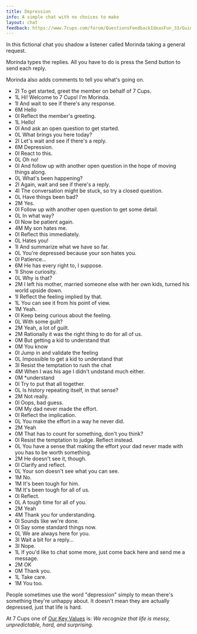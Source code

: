 ```yaml
---
title: Depression
info: A simple chat with no choices to make
layout: chat
feedback: https://www.7cups.com/forum/QuestionsFeedbackIdeasFun_33/GuidesandTechnicalSupport_1059/Asimulatedchat_75483/
---
```

In this fictional chat you shadow a listener called Morinda taking a general request.

Morinda types the replies. All you have to do is press the Send button to send each reply.

Morinda also adds comments to tell you what's going on.

- 2I To get started, greet the member on behalf of 7 Cups.
- 1L Hi! Welcome to 7 Cups! I'm Morinda.
- 1I And wait to see if there's any response.
- 6M Hello
- 0I Reflect the member's greeting.
- 1L Hello!
- 0I And ask an open question to get started.
- 0L What brings you here today?
- 2I Let's wait and see if there's a reply.
- 6M Depression.
- 0I React to this.
- 0L Oh no!
- 0I And follow up with another open question in the hope of moving things along.
- 0L What's been happening?
- 2I Again, wait and see if there's a reply.
- 4I The conversation might be stuck, so try a closed question.
- 0L Have things been bad?
- 2M Yes.
- 0I Follow up with another open question to get some detail.
- 0L In what way?
- 0I Now be patient again.
- 4M My son hates me.
- 0I Reflect this immediately.
- 0L Hates you!
- 1I And summarize what we have so far.
- 0L You're depressed because your son hates you.
- 0I Patience...
- 6M He has every right to, I suppose.
- 1I Show curiosity.
- 0L Why is that?
- 2M I left his mother, married someone else with her own kids, turned his world upside down.
- 1I Reflect the feeling implied by that.
- 1L You can see it from his point of view.
- 1M Yeah.
- 0I Keep being curious about the feeling.
- 0L With some guilt?
- 2M Yeah, a lot of guilt.
- 2M Rationally it was the right thing to do for all of us.
- 0M But getting a kid to understand that
- 0M You know
- 0I Jump in and validate the feeling
- 0L Impossible to get a kid to understand that
- 3I Resist the temptation to rush the chat
- 4M When I was his age I didn't undstand much either.
- 0M \*understand
- 0I Try to put that all together.
- 0L Is history repeating itself, in that sense?
- 2M Not really.
- 0I Oops, bad guess.
- 0M My dad never made the effort.
- 0I Reflect the implication.
- 0L You make the effort in a way he never did.
- 2M Yeah
- 0M That has to count for something, don't you think?
- 0I Resist the temptation to judge. Reflect instead.
- 0L You have a sense that making the effort your dad never made with you has to be worth something.
- 2M He doesn't see it, though.
- 0I Clarify and reflect.
- 0L Your son doesn't see what you can see.
- 1M No.
- 1M It's been tough for him.
- 1M It's been tough for all of us.
- 0I Reflect.
- 0L A tough time for all of you.
- 2M Yeah
- 4M Thank you for understanding.
- 0I Sounds like we're done.
- 0I Say some standard things now.
- 0L We are always here for you.
- 3I Wait a bit for a reply...
- 3I Nope.
- 1L If you'd like to chat some more, just come back here and send me a message.
- 2M OK
- 0M Thank you.
- 1L Take care.
- 1M You too.

People sometimes use the word "depression" simply to mean there's something they're unhappy about. It doesn't mean they are actually depressed, just that life is hard.

At 7 Cups one of [Our Key Values](https://www.7cups.com/about/values.php) is: *We recognize that life is messy, unpredictable, hard, and surprising.*
